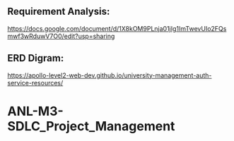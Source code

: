 ## Requirement Analysis: 
https://docs.google.com/document/d/1X8kOM9PLnja01jIg1ImTwevUIo2FQsmwf3wRduwV7O0/edit?usp=sharing

## ERD Digram:
https://apollo-level2-web-dev.github.io/university-management-auth-service-resources/
# ANL-M3-SDLC_Project_Management
